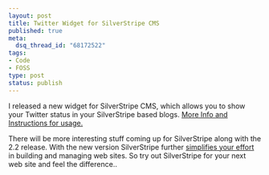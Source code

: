 ```yaml
--- 
layout: post
title: Twitter Widget for SilverStripe CMS
published: true
meta: 
  dsq_thread_id: "68172522"
tags: 
- Code
- FOSS
type: post
status: publish
---
```

I released a new widget for SilverStripe CMS, which allows you to show your Twitter status in your SilverStripe based blogs.  <a href="http://www.silverstripe.com/tweet-tweet/">More Info and Instructions for usage.</a>

There will be more interesting stuff coming up for SilverStripe along with the 2.2 release. With the new version SilverStripe further <a href="http://www.silverstripe.com/silverstripe-2-2-0-rc1-redesigned-interface-and-an-avalanche-of-new-features/">simplifies your effort</a> in building and managing web sites. So try out SilverStripe for your next web site and feel the difference..
